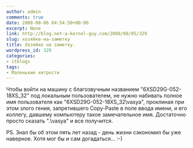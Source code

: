 ```yaml
---
author: admin
comments: true
date: 2008-08-06 04:54:50+00:00
excerpt: None
link: http://blog.not-a-kernel-guy.com/2008/08/05/329
slug: хозяйке-на-заметку
title: Хозяйке на заметку.
wordpress_id: 329
categories:
- itblogs
tags:
- Маленькие хитрости
---
```


Чтобы войти на машину с благозвучным названием "6XSD29G-052-18XS_32" под локальным пользователем, не нужно набивать полное имя пользователя как "6XSD29G-052-18XS_32\vasya", проклиная при этом злого гения, запретившего Copy-Paste в поле ввода имени, и его коллегу, давшему компьютеру такое замечательное имя. Достаточно просто сказать ".\vasya" и все получится.

 

PS. Знал бы об этом пять лет назад - день жизни сэкономил бы уже наверное. Хотя мог бы и сам догадаться… :-)
